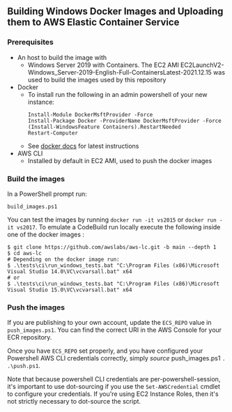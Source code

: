## Building Windows Docker Images and Uploading them to AWS Elastic Container Service
### Prerequisites
* An host to build the image with
  * Windows Server 2019 with Containers. The EC2 AMI
    EC2LaunchV2-Windows_Server-2019-English-Full-ContainersLatest-2021.12.15 was used to build the
    images used by this repository
* Docker
  * To install run the following in an admin powershell of your new instance:
    ```
    Install-Module DockerMsftProvider -Force
    Install-Package Docker -ProviderName DockerMsftProvider -Force
    (Install-WindowsFeature Containers).RestartNeeded
    Restart-Computer
    ```
   * See [docker docs](https://docs.docker.com/install/windows/docker-ee/) for
   latest instructions
* AWS CLI
  * Installed by default in EC2 AMI, used to push the docker images 

### Build the images
In a PowerShell prompt run:
```
build_images.ps1
```
You can test the images by running `docker run -it vs2015` or `docker run -it
vs2017`. To emulate a CodeBuild run locally execute the following inside one of
the docker images :
```
$ git clone https://github.com/awslabs/aws-lc.git -b main --depth 1
$ cd aws-lc
# Depending on the docker image run:
$ .\tests\ci\run_windows_tests.bat "C:\Program Files (x86)\Microsoft Visual Studio 14.0\VC\vcvarsall.bat" x64
# or
$ .\tests\ci\run_windows_tests.bat "C:\Program Files (x86)\Microsoft Visual Studio 15.0\VC\vcvarsall.bat" x64
```

### Push the images
If you are publishing to your own account, update the `ECS_REPO` value in
`push_images.ps1`. You can find the correct URI in the AWS Console for your ECR
repository.

Once you have `ECS_REPO` set properly, and you have configured your Powershell
AWS CLI credentials correctly, simply _source_ push_images.ps1 `. .\push.ps1`.

Note that because powershell CLI credentials are per-powershell-session, it's
important to use dot-sourcing if you use the `Set-AWSCredential` cmdlet to
configure your credentials. If you're using EC2 Instance Roles, then it's not
strictly necessary to dot-source the script.